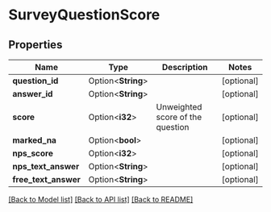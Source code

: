 # SurveyQuestionScore

## Properties

Name | Type | Description | Notes
------------ | ------------- | ------------- | -------------
**question_id** | Option<**String**> |  | [optional]
**answer_id** | Option<**String**> |  | [optional]
**score** | Option<**i32**> | Unweighted score of the question | [optional]
**marked_na** | Option<**bool**> |  | [optional]
**nps_score** | Option<**i32**> |  | [optional]
**nps_text_answer** | Option<**String**> |  | [optional]
**free_text_answer** | Option<**String**> |  | [optional]

[[Back to Model list]](../README.md#documentation-for-models) [[Back to API list]](../README.md#documentation-for-api-endpoints) [[Back to README]](../README.md)


